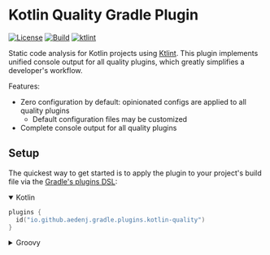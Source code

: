 # Kotlin Quality Gradle Plugin
[![License](https://img.shields.io/badge/license-MIT-blue.svg?style=flat)](http://www.opensource.org/licenses/MIT)
[![Build](https://github.com/aedenj/kotlin-quality-plugin/actions/workflows/build.yml/badge.svg)](https://github.com/aedenj/kotlin-quality-plugin/actions/workflows/build.yml)
[![ktlint](https://img.shields.io/badge/code%20style-%E2%9D%A4-FF4081.svg)](https://ktlint.github.io/)

Static code analysis for Kotlin projects using [Ktlint](https://pinterest.github.io/ktlint/latest/).
This plugin implements unified console output for all quality plugins, which greatly simplifies a developer's
workflow.

Features:
* Zero configuration by default: opinionated configs are applied to all quality plugins
    - Default configuration files may be customized
* Complete console output for all quality plugins


## Setup
The quickest way to get started is to apply the plugin to your project's build file via the 
[Gradle's plugins DSL](https://docs.gradle.org/current/userguide/plugins.html#sec:plugins_block):
<details open>
<summary>Kotlin</summary>

```kotlin
plugins {
  id("io.github.aedenj.gradle.plugins.kotlin-quality")
}
```
</details>
<details>
<summary>Groovy</summary>

```groovy
plugins {
    id 'io.github.aedenj.gradle.plugins.kotlin-quality'
}
```
</details>
